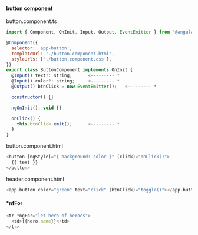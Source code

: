 #### button component

button.component.ts
```js
import { Component, OnInit, Input, Output, EventEmitter } from '@angular/core';

@Component({
  selector: 'app-button',
  templateUrl: './button.component.html',
  styleUrls: ['./button.component.css'],
})
export class ButtonComponent implements OnInit {
  @Input() text?: string;      <--------- * 
  @Input() color?: string;     <--------- *
  @Output() btnClick = new EventEmitter();   <--------- *

  constructor() {}

  ngOnInit(): void {}

  onClick() {
    this.btnClick.emit();      <--------- *
  }
}
```

button.component.html
```js
<button [ngStyle]="{ background: color }" (click)="onClick()">
  {{ text }}
</button>
```
header.component.html
```js
<app-button color="green" text="click" (btnClick)="toggle()"></app-button>   <--------- *
```

#### *nfFor
```js
<tr *ngFor="let hero of heroes">
  <td>{{hero.name}}</td>
</tr>
```
